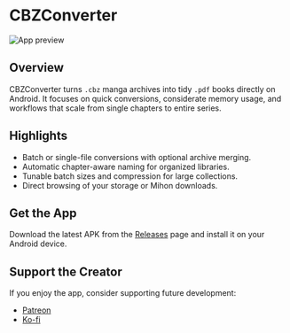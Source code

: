 # CBZConverter

![App preview](preview.png)

## Overview
CBZConverter turns `.cbz` manga archives into tidy `.pdf` books directly on Android. It focuses on quick conversions, considerate memory usage, and workflows that scale from single chapters to entire series.

## Highlights
- Batch or single-file conversions with optional archive merging.
- Automatic chapter-aware naming for organized libraries.
- Tunable batch sizes and compression for large collections.
- Direct browsing of your storage or Mihon downloads.

## Get the App
Download the latest APK from the [Releases](https://github.com/joshiminh/CBZConverter/releases) page and install it on your Android device.

## Support the Creator
If you enjoy the app, consider supporting future development:

- [Patreon](https://patreon.com/u16604577?utm_medium=unknown&utm_source=join_link&utm_campaign=creatorshare_creator&utm_content=copyLink)
- [Ko-fi](https://ko-fi.com/joshiminh)
